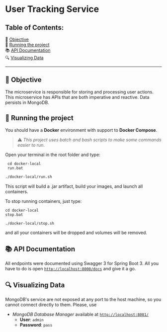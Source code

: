 # User Tracking Service


## Table of Contents:

🎯 [Objective](#-objective)  
🏃 [Running the project](#-running-the-project)  
📚 [API Documentation](#-api-documentation)  
🔍 [Visualizing Data](#-visualizing-data)

---
## 🎯 Objective

The microservice is responsible for storing and processing user actions. This microservice has APIs that are both imperative and reactive. Data persists in MongoDB.

## 🏃 Running the project

You should have a **Docker** environment with support to **Docker Compose**.

> ⚠️ _This project uses batch and bash scripts to make some commands easier to run._

Open your terminal in the root folder and type:

```batch
 cd docker-local
 run.bat
```

```bash
./docker-local/run.sh
```

This script will build a .jar artifact, build your images, and launch all containers.

To stop running containers, just type:

```batch
cd docker-local
stop.bat
```

```bash
./docker-local/stop.sh
```

and all your containers will be dropped and volumes will be removed.

## 📚 API Documentation

All endpoints were documented using Swagger 3 for Spring Boot 3. All you have to do is open [`http://localhost:8000/docs`](http://localhost:8000/docs) and give it a go.

## 🔍 Visualizing Data

MongoDB's service are not exposed at any port to the host machine, so you cannot connect directly to them. Please, use

- _MongoDB Database Manager_ available at [`http://localhost:8081/`](http://localhost:8081/)
    - **User**: `admin`
    - **Password**: `pass`


